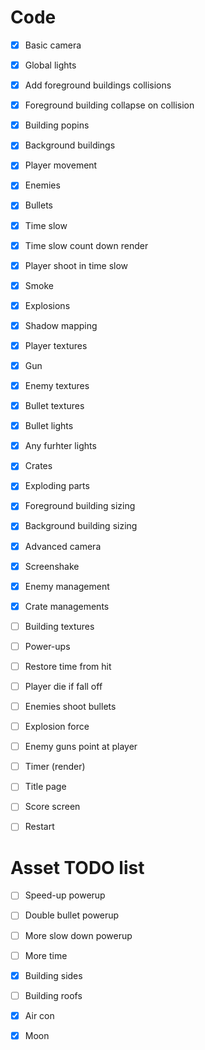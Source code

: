 # Code

- [x] Basic camera 
- [x] Global lights
- [x] Add foreground buildings collisions
- [x] Foreground building collapse on collision
- [x] Building popins
- [x] Background buildings
- [x] Player movement
- [x] Enemies
- [x] Bullets
- [x] Time slow
- [x] Time slow count down render
- [x] Player shoot in time slow
- [x] Smoke
- [x] Explosions 
- [x] Shadow mapping
- [x] Player textures
- [x] Gun
- [x] Enemy textures
- [x] Bullet textures
- [x] Bullet lights
- [x] Any furhter lights
- [x] Crates
- [x] Exploding parts
- [x] Foreground building sizing
- [x] Background building sizing
- [x] Advanced camera
- [x] Screenshake
- [x] Enemy management
- [x] Crate managements

- [ ] Building textures

- [ ] Power-ups

- [ ] Restore time from hit
- [ ] Player die if fall off
- [ ] Enemies shoot bullets

- [ ] Explosion force

- [ ] Enemy guns point at player

- [ ] Timer (render)

- [ ] Title page
- [ ] Score screen
- [ ] Restart

# Asset TODO list

- [ ] Speed-up powerup
- [ ] Double bullet powerup
- [ ] More slow down powerup
- [ ] More time

- [x] Building sides
- [ ] Building roofs
- [x] Air con
- [x] Moon
